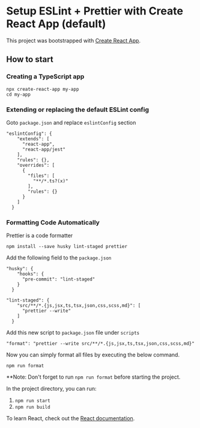 # Setup ESLint + Prettier with Create React App (default)

This project was bootstrapped with [Create React App](https://github.com/facebook/create-react-app).

## How to start
### Creating a TypeScript app
```
npx create-react-app my-app
cd my-app
```

### Extending or replacing the default ESLint config

Goto `package.json` and replace `eslintConfig` section
```
"eslintConfig": {
    "extends": [
      "react-app",
      "react-app/jest"
    ],
    "rules": {},
    "overrides": [
      {
        "files": [
          "**/*.ts?(x)"
        ],
        "rules": {}
      }
    ]
  }
```


### Formatting Code Automatically

Prettier is a code formatter
```
npm install --save husky lint-staged prettier
```
Add the following field to the `package.json`
```
"husky": {
    "hooks": {
      "pre-commit": "lint-staged"
    }
  }
```

```
"lint-staged": {
    "src/**/*.{js,jsx,ts,tsx,json,css,scss,md}": [
      "prettier --write"
    ]
  }
```


Add this new script to `package.json` file under `scripts`
```
"format": "prettier --write src/**/*.{js,jsx,ts,tsx,json,css,scss,md}"
```
Now you can simply format all files by executing the below command.
```
npm run format
```


**Note: Don't forget to run `npm run format` before starting the project.

In the project directory, you can run:
1. `npm run start`
2. `npm run build`

To learn React, check out the [React documentation](https://reactjs.org/).

